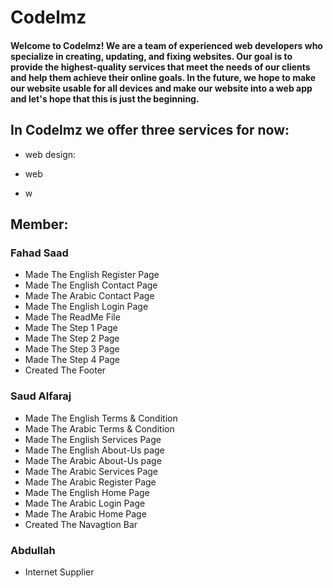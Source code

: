 # Codelmz
#### Welcome to Codelmz! We are a team of experienced web developers who specialize in creating, updating, and fixing websites. Our goal is to provide the highest-quality services that meet the needs of our clients and help them achieve their online goals. In the future, we hope to make our website usable for all devices and make our website into a web app and let's hope that this is just the beginning.

## In Codelmz we offer three services for now:

- web design:

- web

- w

## Member:

### Fahad Saad
- Made The English Register Page
- Made The English Contact Page
- Made The Arabic Contact Page
- Made The English Login Page
- Made The ReadMe File
- Made The Step 1 Page
- Made The Step 2 Page
- Made The Step 3 Page
- Made The Step 4 Page
- Created The Footer
### Saud Alfaraj
- Made The English Terms & Condition
- Made The Arabic Terms & Condition
- Made The English Services Page
- Made The English About-Us page
- Made The Arabic About-Us page
- Made The Arabic Services Page
- Made The Arabic Register Page
- Made The English Home Page
- Made The Arabic Login Page
- Made The Arabic Home Page
- Created The Navagtion Bar
### Abdullah 
- Internet Supplier
